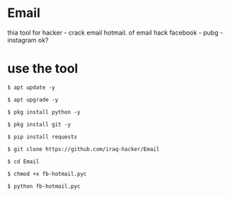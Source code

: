 # Email

thia tool for hacker - crack email hotmail. 
of email hack facebook - pubg - instagram ok?


# use the tool

```
$ apt update -y

$ apt upgrade -y

$ pkg install python -y

$ pkg install git -y

$ pip install requests

$ git clone https://github.com/iraq-hacker/Email

$ cd Email

$ chmod +x fb-hotmail.pyc

$ python fb-hotmail.pyc
```
